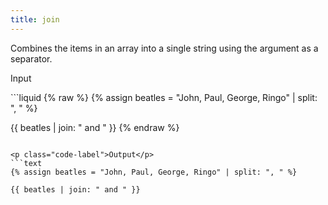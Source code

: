```yaml
---
title: join
---
```


Combines the items in an array into a single string using the argument as a separator.

<p class="code-label">Input</p>
```liquid
{% raw %}
{% assign beatles = "John, Paul, George, Ringo" | split: ", " %}

{{ beatles | join: " and " }}
{% endraw %}
```

<p class="code-label">Output</p>
```text
{% assign beatles = "John, Paul, George, Ringo" | split: ", " %}

{{ beatles | join: " and " }}
```
